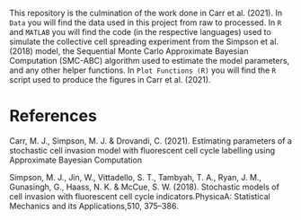 This repository is the culmination of the work done in Carr et al. (2021). In `Data` you will find the 
data used in this project from raw to processed. In `R` and `MATLAB` you will find the code 
(in the respective languages) used to simulate the collective cell spreading experiment from the
Simpson et al. (2018) model, the Sequential Monte Carlo Approximate Bayesian Computation (SMC-ABC) 
algorithm used to estimate the model parameters, and any other helper functions. In `Plot Functions (R)` 
you will find the `R` script used to produce the figures in Carr et al. (2021). 

# References

Carr, M. J., Simpson, M. J. & Drovandi, C. (2021). Estimating parameters of a stochastic cell invasion 
model with fluorescent cell cycle labelling using Approximate Bayesian Computation

Simpson, M. J., Jin, W., Vittadello, S. T., Tambyah, T. A., Ryan, J. M., Gunasingh, G., Haass, N. K.
& McCue, S. W. (2018). Stochastic models of cell invasion with fluorescent cell cycle indicators.PhysicaA: 
Statistical Mechanics and its Applications,510, 375–386.
